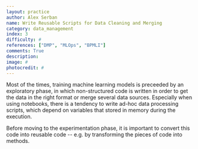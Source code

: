 ```yaml
---
layout: practice
author: Alex Serban
name: Write Reusable Scripts for Data Cleaning and Merging
category: data_management
index: 3
difficulty: #
references: ["DMP", "MLOps", "BPMLI"]
comments: True
description:
image: #
photocredit: #
---
```


Most of the times, training machine learning models is preceeded by an exploratory phase, in which non-structured code is written in order to get the data in the right format or merge several data sources.
Especially when using notebooks, there is a tendency to write ad-hoc data processing scripts, which depend on variables that stored in memory during the execution.

Before moving to the experimentation phase, it is important to convert this code into reusable code -- e.g. by transforming the pieces of code into methods.